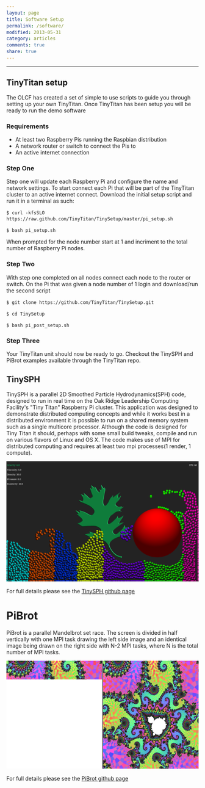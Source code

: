 ```yaml
---
layout: page
title: Software Setup
permalink: /software/
modified: 2013-05-31
category: articles
comments: true
share: true
---
```


<hr />

## TinyTitan setup

The OLCF has created a set of simple to use scripts to guide you through setting up your own TinyTitan. Once TinyTitan has been setup you will be ready to run the demo software

### Requirements

- At least two Raspberry Pis running the Raspbian distribution
- A network router or switch to connect the Pis to
- An active internet connection

### Step One
Step one will update each Raspberry Pi and configure the name and network settings. To start connect each Pi that will be part of the TinyTitan cluster to an active internet connect. Download the initial setup script and run it in a terminal as such:

~~~~~~
$ curl -kfsSLO https://raw.github.com/TinyTitan/TinySetup/master/pi_setup.sh
~~~~~~
~~~~~~
$ bash pi_setup.sh
~~~~~~

When prompted for the node number start at 1 and incriment to the total number of Raspberry Pi nodes.

### Step Two
With step one completed on all nodes connect each node to the router or switch. On the Pi that was given a node number of 1 login and download/run the second script

~~~~~~
$ git clone https://github.com/TinyTitan/TinySetup.git
~~~~~~
~~~~~~
$ cd TinySetup
~~~~~~
~~~~~~
$ bash pi_post_setup.sh
~~~~~~

### Step Three
Your TinyTitan unit should now be ready to go. Checkout the TinySPH and PiBrot examples available through the TinyTitan repo.

## TinySPH
TinySPH is a parallel 2D Smoothed Particle Hydrodynamics(SPH) code, designed to run in real time on the Oak Ridge Leadership Computing Facility's "Tiny Titan" Raspberry Pi cluster. This application was designed to demonstrate distributed computing concepts and while it works best in a distributed environment it is possible to run on a shared memory system such as a single multicore processor. Although the code is designed for Tiny Titan it should, perhaps with some small build tweaks, compile and run on various flavors of Linux and OS X. The code makes use of MPI for distributed computing and requires at least two mpi processes(1 render, 1 compute).

![alt text](https://raw.githubusercontent.com/AdamSimpson/SPH/master/images/SPH_Screenshot.png "SPH Screenshot")

For full details please see the [TinySPH github page](https://github.com/TinyTitan/SPH)

# PiBrot
PiBrot is a parallel Mandelbrot set race. The screen is divided in half vertically with one MPI task drawing the left side image and an identical image being drawn on the right side with N-2 MPI tasks, where N is the total number of MPI tasks.

![alt text](https://raw.githubusercontent.com/AdamSimpson/PiBrot/master/images/final_screenshot.png "Final Screenshot")

For full details please see the [PiBrot github page](https://github.com/TinyTitan/PiBrot)
